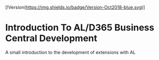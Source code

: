 [!Version(https://img.shields.io/badge/Version-Oct2018-blue.svg)]
# Introduction To AL/D365 Business Central Development
A small introduction to the development of extensions with AL
